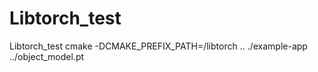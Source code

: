 # Libtorch_test
Libtorch_test
 cmake -DCMAKE_PREFIX_PATH=/libtorch ..
./example-app ../object_model.pt
